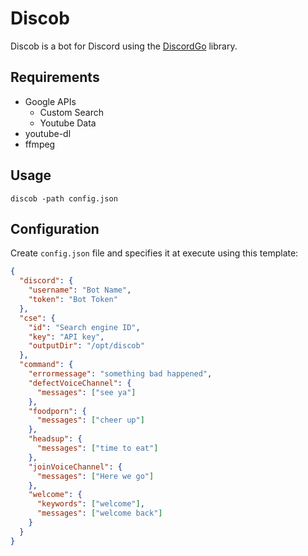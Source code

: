 # Discob

Discob is a bot for Discord using the [DiscordGo](https://github.com/bwmarrin/discordgo) library.

## Requirements

- Google APIs
  - Custom Search
  - Youtube Data
- youtube-dl
- ffmpeg

## Usage

```console
discob -path config.json
```

## Configuration

Create `config.json` file and specifies it at execute using this template:

```json
{
  "discord": {
    "username": "Bot Name",
    "token": "Bot Token"
  },
  "cse": {
    "id": "Search engine ID",
    "key": "API key",
    "outputDir": "/opt/discob"
  },
  "command": {
    "errormessage": "something bad happened",
    "defectVoiceChannel": {
      "messages": ["see ya"]
    },
    "foodporn": {
      "messages": ["cheer up"]
    },
    "headsup": {
      "messages": ["time to eat"]
    },
    "joinVoiceChannel": {
      "messages": ["Here we go"]
    },
    "welcome": {
      "keywords": ["welcome"],
      "messages": ["welcome back"]
    }
  }
}
```

